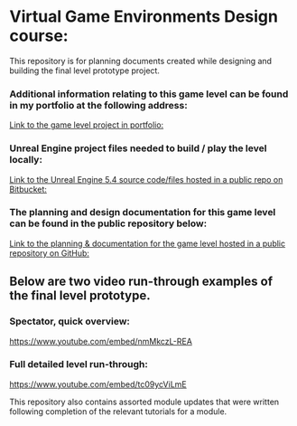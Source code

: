 # Virtual Game Environments Design course: 

This repository is for planning documents created while designing and building the final level prototype project.

### Additional information relating to this game level can be found in my portfolio at the following address: 
[Link to the game level project in portfolio: ](https://ddjproj.github.io/projects/gam-env-dev-final/)



### Unreal Engine project files needed to build / play the level locally:
[Link to the Unreal Engine 5.4 source code/files hosted in a public repo on Bitbucket: ](https://bitbucket.org/johnson-arena-c3-2024/johnson_arena/src/main/)


### The planning and design documentation for this game level can be found in the public repository below: 
[Link to the planning & documentation for the game level hosted in a public repository on GitHub: ](https://github.com/ddJProj/CSBS-game-env-design/tree/main/PROTOTYPE-LEVEL-DOCUMENTS)



## Below are two video run-through examples of the final level prototype. 

### Spectator, quick overview: 
https://www.youtube.com/embed/nmMkczL-REA

### Full detailed level run-through:
https://www.youtube.com/embed/tc09ycViLmE





This repository also contains assorted module updates that were written following completion of the relevant tutorials for a module.
